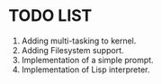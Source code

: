 # TODO LIST
1. Adding multi-tasking to kernel.
2. Adding Filesystem support.
3. Implementation of a simple prompt.
4. Implementation of Lisp interpreter.
